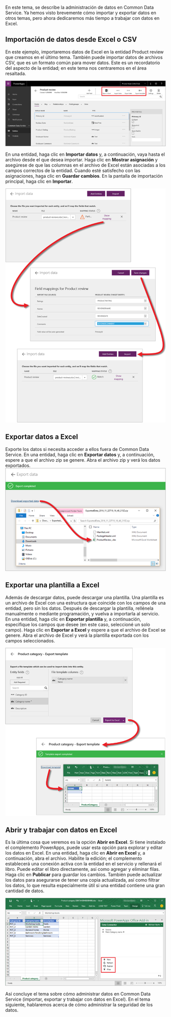 En este tema, se describe la administración de datos en Common Data Service. Ya hemos visto brevemente cómo importar y exportar datos en otros temas, pero ahora dedicaremos más tiempo a trabajar con datos en Excel.

## <a name="import-data-from-excel-or-csv"></a>Importación de datos desde Excel o CSV
En este ejemplo, importaremos datos de Excel en la entidad Product review que creamos en el último tema. También puede importar datos de archivos CSV, que es un formato común para mover datos. Este es un recordatorio del aspecto de la entidad; en este tema nos centraremos en el área resaltada.

![Entidad Product review](./media/learning-common-data-service-manage/product-review-entity.png)

En una entidad, haga clic en **Importar datos** y, a continuación, vaya hasta el archivo desde el que desea importar. Haga clic en **Mostrar asignación** y asegúrese de que las columnas en el archivo de Excel están asociadas a los campos correctos de la entidad. Cuando esté satisfecho con las asignaciones, haga clic en **Guardar cambios**. En la pantalla de importación principal, haga clic en **Importar**.

![Importación de datos desde Excel](./media/learning-common-data-service-manage/import-data.png)

## <a name="export-data-to-excel"></a>Exportar datos a Excel
Exporte los datos si necesita acceder a ellos fuera de Common Data Service. En una entidad, haga clic en **Exportar datos** y, a continuación, espere a que el archivo zip se genere. Abra el archivo zip y verá los datos exportados. 
![Exportar datos a Excel](./media/learning-common-data-service-manage/export-data.png)

## <a name="export-a-template-to-excel"></a>Exportar una plantilla a Excel
Además de descargar datos, puede descargar una plantilla. Una plantilla es un archivo de Excel con una estructura que coincide con los campos de una entidad, pero sin los datos. Después de descargar la plantilla, rellénela manualmente o mediante programación, y vuelva a importarla al servicio. En una entidad, haga clic en **Exportar plantilla** y, a continuación, especifique los campos que desee (en este caso, seleccioné un solo campo). Haga clic en **Exportar a Excel** y espere a que el archivo de Excel se genere. Abra el archivo de Excel y verá la plantilla exportada con los campos seleccionados.

![Exportar una plantilla a Excel](./media/learning-common-data-service-manage/export-template.png)

## <a name="open-and-work-with-data-in-excel"></a>Abrir y trabajar con datos en Excel
Es la última cosa que veremos es la opción **Abrir en Excel**. Si tiene instalado el complemento PowerApps, puede usar esta opción para explorar y editar los datos en Excel. En una entidad, haga clic en **Abrir en Excel** y, a continuación, abra el archivo. Habilite la edición; el complemento establecerá una conexión activa con la entidad en el servicio y rellenará el libro. Puede editar el libro directamente, así como agregar y eliminar filas. Haga clic en **Publicar** para guardar los cambios. También puede actualizar los datos para asegurarse de tener una copia actualizada, así como filtrar los datos, lo que resulta especialmente útil si una entidad contiene una gran cantidad de datos.

![Abrir en Excel](./media/learning-common-data-service-manage/open-excel.png)

Así concluye el tema sobre cómo administrar datos en Common Data Service (importar, exportar y trabajar con datos en Excel). En el tema siguiente, hablaremos acerca de cómo administrar la seguridad de los datos.

